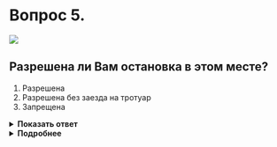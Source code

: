 # Вопрос 5.

![](https://s.drom.ru/i24228/pdd/tickets/2016/1543885374.jpg)

## Разрешена ли Вам остановка в этом месте?

1. Разрешена
2. Разрешена без заезда на тротуар
3. Запрещена

<details>
<summary><b>Показать ответ</b></summary>
Правильный ответ: 3
</details>
<details>
<summary><b>Подробнее</b></summary>
Сплошная линия разметки 1.4 жёлтого цвета обозначает места, где запрещена остановка. Применяется самостоятельно. Действие её распространяется также на ту сторону дороги, где она нанесена. Прилегающий тротуар является частью стороны дороги. Остановка Вам на всей длине разметки запрещена.
</details>